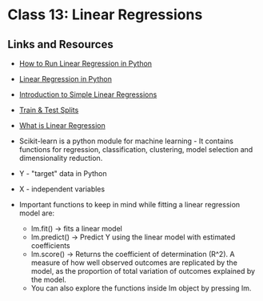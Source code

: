 # Class 13: Linear Regressions

## Links and Resources

- [How to Run Linear Regression in Python](http://bigdata-madesimple.com/how-to-run-linear-regression-in-python-scikit-learn/)
- [Linear Regression in Python](https://realpython.com/linear-regression-in-python/)
- [Introduction to Simple Linear Regressions](https://www.youtube.com/watch?v=KsVBBJRb9TE)
- [Train & Test Splits](https://towardsdatascience.com/train-test-split-and-cross-validation-in-python-80b61beca4b6)
- [What is Linear Regression](https://www.statisticssolutions.com/what-is-linear-regression/)

- Scikit-learn is a python module for machine learning - It contains functions for regression, classification, clustering, model selection and dimensionality reduction.

- Y - "target" data in Python
- X - independent variables
- Important functions to keep in mind while fitting a linear regression model are:
  - lm.fit() -> fits a linear model
  - lm.predict() -> Predict Y using the linear model with estimated coefficients
  - lm.score() -> Returns the coefficient of determination (R^2). A measure of how well observed outcomes are replicated by the model, as the proportion of total variation of outcomes explained by the model.
  - You can also explore the functions inside lm object by pressing lm.<tab>
